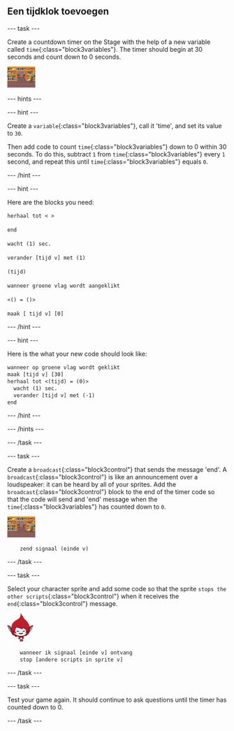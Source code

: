 ## Een tijdklok toevoegen

\--- task \---

Create a countdown timer on the Stage with the help of a new variable called `time`{:class="block3variables"}. The timer should begin at 30 seconds and count down to 0 seconds.

![Stage sprite](images/stage-sprite.png)

\--- hints \---

\--- hint \---

Create a `variable`{:class="block3variables"}, call it 'time', and set its value to `30`.

Then add code to count `time`{:class="block3variables"} down to 0 within 30 seconds. To do this, subtract `1` from `time`{:class="block3variables"} every `1` second, and repeat this until `time`{:class="block3variables"} equals `0`.

\--- /hint \---

\--- hint \---

Here are the blocks you need:

```blocks3
herhaal tot < >

end

wacht (1) sec.

verander [tijd v] met (1)

(tijd)

wanneer groene vlag wordt aangeklikt

<() = ()>

maak [ tijd v] [0]
```

\--- /hint \---

\--- hint \---

Here is the what your new code should look like:

```blocks3
wanneer op groene vlag wordt geklikt
maak [tijd v] [30]
herhaal tot <(tijd) = (0)> 
  wacht (1) sec.
  verander [tijd v] met (-1)
end
```

\--- /hint \---

\--- /hints \---

\--- /task \---

\--- task \---

Create a `broadcast`{:class="block3control"} that sends the message 'end'. A `broadcast`{:class="block3control"} is like an announcement over a loudspeaker: it can be heard by all of your sprites. Add the `broadcast`{:class="block3control"} block to the end of the timer code so that the code will send and 'end' message when the `time`{:class="block3variables"} has counted down to `0`.

![Stage sprite](images/stage-sprite.png)

```blocks3
    zend signaal (einde v)
```

\--- /task \---

\--- task \---

Select your character sprite and add some code so that the sprite `stops the other scripts`{:class="block3control"} when it receives the `end`{:class="block3control"} message.

![Giga sprite](images/giga-sprite.png)

```blocks3
    wanneer ik signaal [einde v] ontvang
    stop [andere scripts in sprite v]
```

\--- /task \---

\--- task \---

Test your game again. It should continue to ask questions until the timer has counted down to 0.

\--- /task \---